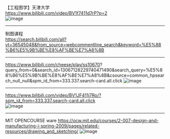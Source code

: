 【工程图学】天津大学   
https://www.bilibili.com/video/BV1f7411d7rP?p=2  
![image](https://github.com/GinChoYen/Anthony/assets/22329486/6c404368-1354-4ee9-8fb1-1eae4fc31280)  

---  
制图课程  
https://search.bilibili.com/all?vt=36545048&from_source=webcommentline_search&keyword=%E5%88%B6%E5%9B%BE%E8%AF%BE%E7%A8%8B  

--- 
https://www.bilibili.com/cheese/play/ss10670? 
 query_from=0&search_id=13067128229740471490&search_query=%E5%88%B6%E5%9B%BE%E8%AF%BE%E7%A8%8B&csource=common_hpsearch_null_null&spm_id_from=333.337.search-card.all.click
![image](https://github.com/GinChoYen/Anthony/assets/22329486/6578e9fd-f69c-49a5-b3a9-31ffdbdfec23)


---- 
https://www.bilibili.com/video/BV1JF411i7Ro/?spm_id_from=333.337.search-card.all.click  
![image](https://github.com/GinChoYen/Anthony/assets/22329486/4b8a080d-07c0-4e64-b9dd-e6786d69e390)  

---
MIT OPENCOURSE ware
https://ocw.mit.edu/courses/2-007-design-and-manufacturing-i-spring-2009/pages/related-resources/drawing_and_sketching/
![image](https://github.com/GinChoYen/Anthony/assets/22329486/371bd204-9022-4953-8f07-3073201abc10)
